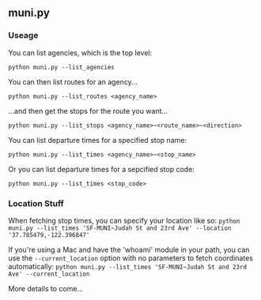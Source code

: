## muni.py

### Useage

You can list agencies, which is the top level:

`python muni.py --list_agencies`


You can then list routes for an agency...

`python muni.py --list_routes <agency_name>`


...and then get the stops for the route you want...

`python muni.py --list_stops <agency_name>~<route_name>~<direction>`


You can list departure times for a specified stop name:

`python muni.py --list_times <agency_name>~<stop_name>`


Or you can list departure times for a sepcified stop code:

`python muni.py --list_times <stop_code>`


### Location Stuff

When fetching stop times, you can specify your location like so: 
`python muni.py --list_times 'SF-MUNI~Judah St and 23rd Ave' --location '37.785479,-122.396847'`

If you're using a Mac and have the 'whoami' module in your path, you can use the `--current_location` option with no parameters to fetch coordinates automatically:
`python muni.py --list_times 'SF-MUNI~Judah St and 23rd Ave' --current_location`


More details to come...

